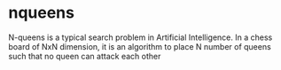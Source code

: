 # nqueens
N-queens is a typical search problem in Artificial Intelligence. In a chess board of NxN dimension, it is an algorithm to place N number of queens such that no queen can attack each other
